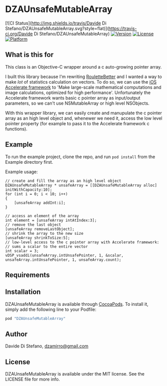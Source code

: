 # DZAUnsafeMutableArray

[![CI Status](http://img.shields.io/travis/Davide Di Stefano/DZAUnsafeMutableArray.svg?style=flat)](https://travis-ci.org/Davide Di Stefano/DZAUnsafeMutableArray)
[![Version](https://img.shields.io/cocoapods/v/DZAUnsafeMutableArray.svg?style=flat)](http://cocoapods.org/pods/DZAUnsafeMutableArray)
[![License](https://img.shields.io/cocoapods/l/DZAUnsafeMutableArray.svg?style=flat)](http://cocoapods.org/pods/DZAUnsafeMutableArray)
[![Platform](https://img.shields.io/cocoapods/p/DZAUnsafeMutableArray.svg?style=flat)](http://cocoapods.org/pods/DZAUnsafeMutableArray)

## What is this for

This class is an Objective-C wrapper around a c auto-growing pointer array.

I built this library because I'm rewriting [RouletteBetter](https://itunes.apple.com/us/app/roulettebetter-odds-calculator-betting-strategies-for/id310598685?mt=8) and I wanted a way to make *lot* of statistics calculation on vectors. To do so, we can use the [iOS Accelerate framework](https://developer.apple.com/documentation/accelerate) to 'Make large-scale mathematical computations and image calculations, optimized for high performance'. Unfortunately the Accelerate framework wants basic c pointer array as input/output parameters, so we can't use NSMutableArray or high level NSObjects.

With this wrapper library, we can easily create and manupulate the c pointer array as an high level object and, whenewer we need it, access the low level pointer property (for example to pass it to the Accelerate framework c functions).

## Example

To run the example project, clone the repo, and run `pod install` from the Example directory first.

Example usage:

    // create and fill the array as an high level object
    DZAUnsafeMutableArray * unsafeArray = [[DZAUnsafeMutableArray alloc] initWithCapacity:10];
    for (int i = 0; i < 10; i++)
    {
        [unsafeArray addInt:i];
    }

    // access an element of the array
    int element = [unsafeArray intAtIndex:3];
    // remove the last object
    [unsafeArray removeLastObject];
    // shrink the array to the new size
    [unsafeArray shrinkToSize:5];
    // low-level access to the c pointer array with Accelerate framework:
    // sums a scalar to the entire vector
    int scalar = 3;
    vDSP_vsaddi(unsafeArray.intUnsafePointer, 1, &scalar, unsafeArray.intUnsafePointer, 1, unsafeArray.count);


## Requirements

## Installation

DZAUnsafeMutableArray is available through [CocoaPods](http://cocoapods.org). To install
it, simply add the following line to your Podfile:

```ruby
pod "DZAUnsafeMutableArray"
```

## Author

Davide Di Stefano, dzamirro@gmail.com

## License

DZAUnsafeMutableArray is available under the MIT license. See the LICENSE file for more info.
